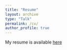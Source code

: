 ```yaml
---
title: "Resume"
layout: archive
type: "Talk"
permalink: /cv/
author_profile: true
---
```


My resume is available [here](../files/CV_thesis.pdf)
